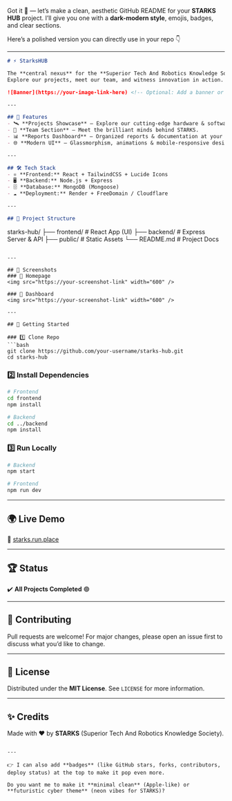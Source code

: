 Got it 🚀 — let’s make a clean, aesthetic GitHub README for your **STARKS HUB** project.
I’ll give you one with a **dark-modern style**, emojis, badges, and clear sections.

Here’s a polished version you can directly use in your repo 👇

---

```markdown
# ⚡ StarksHUB  

The **central nexus** for the **Superior Tech And Robotics Knowledge Society (STARKS)**.  
Explore our projects, meet our team, and witness innovation in action. ✨  

![Banner](https://your-image-link-here) <!-- Optional: Add a banner or logo -->

---

## 🚀 Features
- 🛰️ **Projects Showcase** – Explore our cutting-edge hardware & software builds.  
- 👥 **Team Section** – Meet the brilliant minds behind STARKS.  
- 📊 **Reports Dashboard** – Organized reports & documentation at your fingertips.  
- 🌐 **Modern UI** – Glassmorphism, animations & mobile-responsive design.  

---

## 🛠️ Tech Stack
- ⚛️ **Frontend:** React + TailwindCSS + Lucide Icons  
- 🖥️ **Backend:** Node.js + Express  
- 🗄️ **Database:** MongoDB (Mongoose)  
- ☁️ **Deployment:** Render + FreeDomain / Cloudflare  

---

## 📂 Project Structure
```

starks-hub/
├── frontend/    # React App (UI)
├── backend/     # Express Server & API
├── public/      # Static Assets
└── README.md    # Project Docs

````

---

## 📸 Screenshots
### 🔹 Homepage  
<img src="https://your-screenshot-link" width="600" />

### 🔹 Dashboard  
<img src="https://your-screenshot-link" width="600" />

---

## 🚦 Getting Started

### 1️⃣ Clone Repo
```bash
git clone https://github.com/your-username/starks-hub.git
cd starks-hub
````

### 2️⃣ Install Dependencies

```bash
# Frontend
cd frontend
npm install

# Backend
cd ../backend
npm install
```

### 3️⃣ Run Locally

```bash
# Backend
npm start

# Frontend
npm run dev
```

---

## 🌍 Live Demo

🔗 [starks.run.place](https://starks.run.place)

---

## 🏆 Status

✔️ **All Projects Completed** 🟢

---

## 🤝 Contributing

Pull requests are welcome!
For major changes, please open an issue first to discuss what you’d like to change.

---

## 📜 License

Distributed under the **MIT License**.
See `LICENSE` for more information.

---

## ✨ Credits

Made with ❤️ by **STARKS** (Superior Tech And Robotics Knowledge Society).

```

---

👉 I can also add **badges** (like GitHub stars, forks, contributors, deploy status) at the top to make it pop even more.  

Do you want me to make it **minimal clean** (Apple-like) or **futuristic cyber theme** (neon vibes for STARKS)?
```
